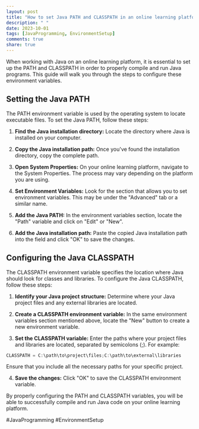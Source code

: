```yaml
---
layout: post
title: "How to set Java PATH and CLASSPATH in an online learning platform"
description: " "
date: 2023-10-01
tags: [JavaProgramming, EnvironmentSetup]
comments: true
share: true
---
```


When working with Java on an online learning platform, it is essential to set up the PATH and CLASSPATH in order to properly compile and run Java programs. This guide will walk you through the steps to configure these environment variables.

## Setting the Java PATH

The PATH environment variable is used by the operating system to locate executable files. To set the Java PATH, follow these steps:

1. **Find the Java installation directory:** Locate the directory where Java is installed on your computer.

2. **Copy the Java installation path:** Once you've found the installation directory, copy the complete path.

3. **Open System Properties:** On your online learning platform, navigate to the System Properties. The process may vary depending on the platform you are using.

4. **Set Environment Variables:** Look for the section that allows you to set environment variables. This may be under the "Advanced" tab or a similar name.

5. **Add the Java PATH:** In the environment variables section, locate the "Path" variable and click on "Edit" or "New". 

6. **Add the Java installation path:** Paste the copied Java installation path into the field and click "OK" to save the changes.

## Configuring the Java CLASSPATH

The CLASSPATH environment variable specifies the location where Java should look for classes and libraries. To configure the Java CLASSPATH, follow these steps:

1. **Identify your Java project structure:** Determine where your Java project files and any external libraries are located.

2. **Create a CLASSPATH environment variable:** In the same environment variables section mentioned above, locate the "New" button to create a new environment variable.

3. **Set the CLASSPATH variable:** Enter the paths where your project files and libraries are located, separated by semicolons (;). For example:

```java
CLASSPATH = C:\path\to\project\files;C:\path\to\external\libraries
```

Ensure that you include all the necessary paths for your specific project.

4. **Save the changes:** Click "OK" to save the CLASSPATH environment variable.

By properly configuring the PATH and CLASSPATH variables, you will be able to successfully compile and run Java code on your online learning platform.

#JavaProgramming #EnvironmentSetup